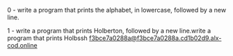 0 - write a program that prints the alphabet, in lowercase, followed by a new line.

1 - write a program that prints Holberton, followed by a new line.write a program that prints Holbssh f3bce7a0288a@f3bce7a0288a.cd1b02d9.alx-cod.online
